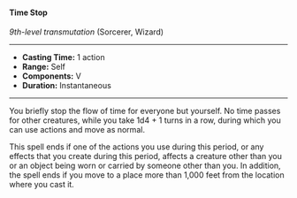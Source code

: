 #### Time Stop
*9th-level transmutation* (Sorcerer, Wizard)
___
- **Casting Time:** 1 action
- **Range:** Self
- **Components:** V
- **Duration:** Instantaneous
---
You briefly stop the flow of time for everyone but yourself. No time passes for other creatures, while you take 1d4 + 1 turns in a row, during which you can use actions and move as normal.

This spell ends if one of the actions you use during this period, or any effects that you create during this period, affects a creature other than you or an object being worn or carried by someone other than you. In addition, the spell ends if you move to a place more than 1,000 feet from the location where you cast it.